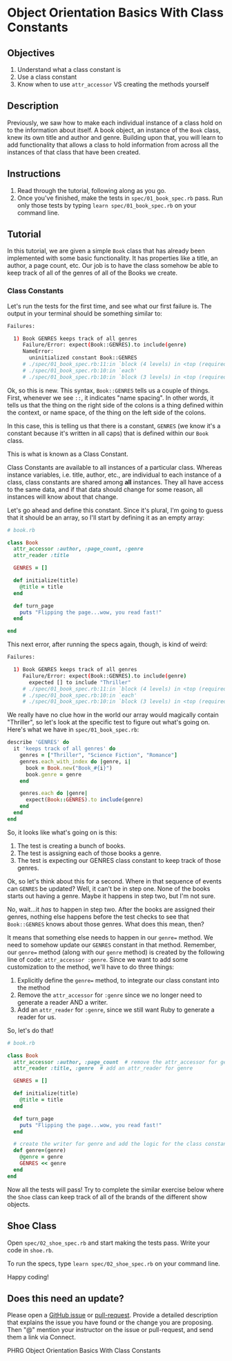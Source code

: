 # Object Orientation Basics With Class Constants

## Objectives
1. Understand what a class constant is
2. Use a class constant
3. Know when to use `attr_accessor` VS creating the methods yourself

## Description

Previously, we saw how to make each individual instance of a class hold on to the information about itself.  A book object, an instance of the `Book` class, knew its own title and author and genre.  Building upon that, you will learn to add functionality that allows a class to hold information from across all the instances of that class that have been created.

## Instructions

1. Read through the tutorial, following along as you go.
2. Once you've finished, make the tests in `spec/01_book_spec.rb` pass. Run only those tests by typing `learn spec/01_book_spec.rb` on your command line.

## Tutorial

In this tutorial, we are given a simple `Book` class that has already been implemented with some basic functionality. It has properties like a title, an author, a page count, etc. Our job is to have the class somehow be able to keep track of all of the genres of all of the Books we create.

### Class Constants

Let's run the tests for the first time, and see what our first failure is. The output in your terminal should be something similar to:

```bash
Failures:

  1) Book GENRES keeps track of all genres
     Failure/Error: expect(Book::GENRES).to include(genre)
     NameError:
       uninitialized constant Book::GENRES
     # ./spec/01_book_spec.rb:11:in `block (4 levels) in <top (required)>'
     # ./spec/01_book_spec.rb:10:in `each'
     # ./spec/01_book_spec.rb:10:in `block (3 levels) in <top (required)>'
```

Ok, so this is new. This syntax, `Book::GENRES` tells us a couple of things. First, whenever we see `::`, it indicates "name spacing". In other words, it tells us that the thing on the right side of the colons is a thing defined within the context, or name space, of the thing on the left side of the colons.

In this case, this is telling us that there is a constant, `GENRES` (we know it's a constant because it's written in all caps) that is defined within our `Book` class.

This is what is known as a Class Constant.

Class Constants are available to all instances of a particular class. Whereas instance variables, i.e. title, author, etc., are individual to each instance of a class, class constants are shared among **all** instances. They all have access to the same data, and if that data should change for some reason, all instances will know about that change.

Let's go ahead and define this constant. Since it's plural, I'm going to guess that it should be an array, so I'll start by defining it as an empty array:

```ruby
# book.rb

class Book
  attr_accessor :author, :page_count, :genre
  attr_reader :title

  GENRES = []

  def initialize(title)
    @title = title
  end

  def turn_page
    puts "Flipping the page...wow, you read fast!"
  end

end
```

This next error, after running the specs again, though, is kind of weird:

```bash
Failures:

  1) Book GENRES keeps track of all genres
     Failure/Error: expect(Book::GENRES).to include(genre)
       expected [] to include "Thriller"
     # ./spec/01_book_spec.rb:11:in `block (4 levels) in <top (required)>'
     # ./spec/01_book_spec.rb:10:in `each'
     # ./spec/01_book_spec.rb:10:in `block (3 levels) in <top (required)>'
```

We really have no clue how in the world our array would magically contain "Thriller", so let's look at the specific test to figure out what's going on. Here's what we have in `spec/01_book_spec.rb`:

```ruby
describe 'GENRES' do
  it 'keeps track of all genres' do
    genres = ["Thriller", "Science Fiction", "Romance"]
    genres.each_with_index do |genre, i|
      book = Book.new("Book_#{i}")
      book.genre = genre
    end

    genres.each do |genre|
      expect(Book::GENRES).to include(genre)
    end
  end
end
```

So, it looks like what's going on is this:

1. The test is creating a bunch of books.
2. The test is assigning each of those books a genre.
3. The test is expecting our GENRES class constant to keep track of those genres.

Ok, so let's think about this for a second. Where in that sequence of events can `GENRES` be updated? Well, it can't be in step one. None of the books starts out having a genre. Maybe it happens in step two, but I'm not sure.

No, wait...it *has* to happen in step two. After the books are assigned their genres, nothing else happens before the test checks to see that `Book::GENRES` knows about those genres. What does this mean, then?

It means that something else needs to happen in our `genre=` method. We need to somehow update our `GENRES` constant in that method. Remember, our `genre=` method (along with our `genre` method) is created by the following line of code: `attr_accessor :genre`. Since we want to add some customization to the method, we'll have to do three things:

1. Explicitly define the `genre=` method, to integrate our class constant into the method
2. Remove the `attr_accessor` for `:genre` since we no longer need to generate a reader AND a writer.
3. Add an `attr_reader` for `:genre`, since we still want Ruby to generate a reader for us.


So, let's do that!

```ruby
# book.rb

class Book
  attr_accessor :author, :page_count  # remove the attr_accessor for genre
  attr_reader :title, :genre  # add an attr_reader for genre

  GENRES = []

  def initialize(title)
    @title = title
  end

  def turn_page
    puts "Flipping the page...wow, you read fast!"
  end

  # create the writer for genre and add the logic for the class constant
  def genre=(genre)
    @genre = genre
    GENRES << genre 
  end
end
```

Now all the tests will pass!
Try to complete the similar exercise below where the `Shoe` class can keep track of all of the brands of the different show objects.

## Shoe Class

Open `spec/02_shoe_spec.rb` and start making the tests pass. Write your code in `shoe.rb`.

To run the specs, type `learn spec/02_shoe_spec.rb` on your command line.

Happy coding!

## Does this need an update?
 Please open a [GitHub issue](https://github.com/learn-co-curriculum/phrg-oo-basics-with-class-constants/issues) or [pull-request](https://github.com/learn-co-curriculum/phrg-oo-basics-with-class-constants/pulls). Provide a detailed description that explains the issue you have found or the change you are proposing. Then "@" mention your instructor on the issue or pull-request, and send them a link via Connect.
 
<p data-visibility='hidden'>PHRG Object Orientation Basics With Class Constants</p>
